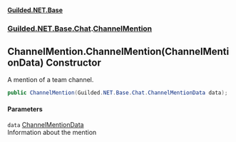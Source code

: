 
#### [Guilded.NET.Base](Guilded_NET_Base 'Guilded_NET_Base')
### [Guilded.NET.Base.Chat](Guilded_NET_Base#Guilded_NET_Base_Chat 'Guilded.NET.Base.Chat').[ChannelMention](ChannelMention 'Guilded.NET.Base.Chat.ChannelMention')
## ChannelMention.ChannelMention(ChannelMentionData) Constructor
A mention of a team channel.  
```csharp
public ChannelMention(Guilded.NET.Base.Chat.ChannelMentionData data);
```

#### Parameters
<a name='Guilded_NET_Base_Chat_ChannelMention_ChannelMention(Guilded_NET_Base_Chat_ChannelMentionData)_data'></a>
`data` [ChannelMentionData](ChannelMentionData 'Guilded.NET.Base.Chat.ChannelMentionData')  
Information about the mention
  
